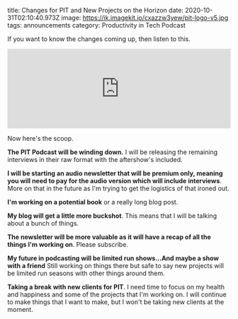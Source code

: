 title: Changes for PIT and New Projects on the Horizon
date: 2020-10-31T02:10:40.973Z
image: https://ik.imagekit.io/cxazzw3yew/pit-logo-v5.jpg
tags: announcements
category: Productivity in Tech Podcast

If you want to know the changes coming up, then listen to this.

<iframe width="100%" height="180" frameborder="no" scrolling="no" seamless src="https://share.transistor.fm/e/0e037bba"></iframe>

Now here's the scoop. 

**The PIT Podcast will be winding down.** I will be releasing the remaining interviews in their raw format with the aftershow's included.

**I will be starting an audio newsletter that will be premium only, meaning you will need to pay for the audio version which will include interviews**. More on that in the future as I'm trying to get the logistics of that ironed out.

**I'm working on a potential book** or a really long blog post.

**My blog will get a little more buckshot**. This means that I will be talking about a bunch of things.

**The newsletter will be more valuable as it will have a recap of all the things I'm working on**. Please subscribe.

**My future in podcasting will be limited run shows...And maybe a show with a friend** Still working on things there but safe to say new projects will be limited run seasons with other things around them.

**Taking a break with new clients for PIT**. I need time to focus on my health and happiness and some of the projects that I'm working on. I will continue to make things that I want to make, but I won't be taking new clients at the moment.

